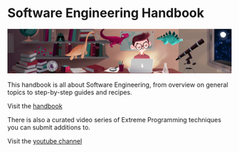 # Software Engineering Handbook

[![handbook access](/images/geeky-boy-5-1.png)](/Handbook)

This handbook is all about Software Engineering, from overview on 
general topics to step-by-step guides and recipes.

Visit the [handbook](/Handbook)

There is also a curated video series of Extreme Programming techniques you can submit additions to.

Visit the [youtube channel](https://www.youtube.com/channel/UCbObifuqh2tvqQotlr8Lb9g)
